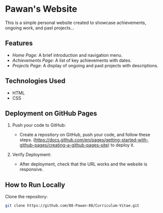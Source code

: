 # Pawan's Website

This is a simple personal website created to showcase achievements, ongoing work, and past projects...

## Features
- *Home Page:* A brief introduction and navigation menu.
- *Achievements Page:* A list of key achievements with dates.
- *Projects Page:* A display of ongoing and past projects with descriptions.

## Technologies Used
- HTML
- CSS

## Deployment on GitHub Pages
1. Push your code to GitHub:
   - Create a repository on GitHub, push your code, and follow these steps.
(https://docs.github.com/en/pages/getting-started-with-github-pages/creating-a-github-pages-site) to deploy it.

2. Verify Deployment:
   - After deployment, check that the URL works and the website is responsive.

## How to Run Locally
   Clone the repository:
   ```bash
   git clone https://github.com/88-Pawan-88/Curriculum-Vitae.git
  
